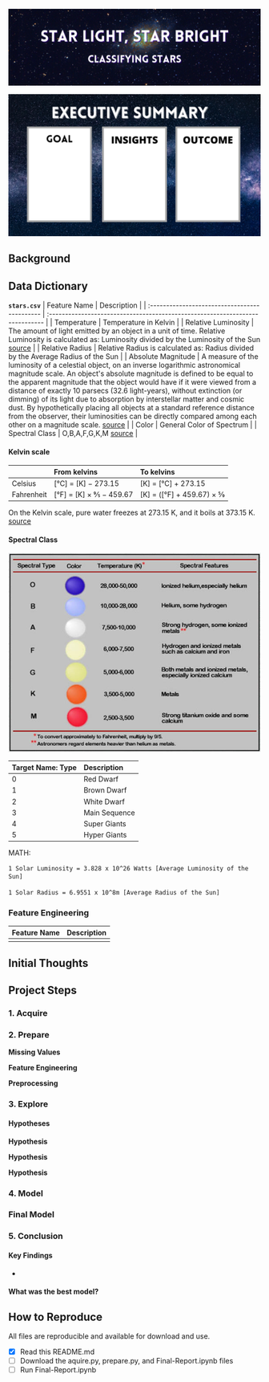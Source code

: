 ![star-header](./visuals/stars_header.png)

![executive-summary](./visuals/executive_summary.png)


## Background


## Data Dictionary
 
**`stars.csv`**
| Feature Name                                  | Description                                                                   |
| :-------------------------------------------- | :---------------------------------------------------------------------------- |
| Temperature                                   | Temperature in Kelvin                                                         |
| Relative Luminosity                           | The amount of light emitted by an object in a unit of time. Relative Luminosity is calculated as: Luminosity divided by the Luminosity of the Sun [source](https://en.wikipedia.org/wiki/Luminosity)                        |
| Relative Radius                               | Relative Radius is calculated as: Radius divided by the Average Radius of the Sun                                   |
| Absolute Magnitude                            |  A measure of the luminosity of a celestial object, on an inverse logarithmic astronomical magnitude scale. An object's absolute magnitude is defined to be equal to the apparent magnitude that the object would have if it were viewed from a distance of exactly 10 parsecs (32.6 light-years), without extinction (or dimming) of its light due to absorption by interstellar matter and cosmic dust. By hypothetically placing all objects at a standard reference distance from the observer, their luminosities can be directly compared among each other on a magnitude scale. [source](https://en.wikipedia.org/wiki/Absolute_magnitude)                                                            |
| Color                                         | General Color of Spectrum                                                     |
| Spectral Class                                | O,B,A,F,G,K,M [source](https://skyandtelescope.org/observing/stellar-spectral-types-03302016/)  |


#### Kelvin scale 
|                | From kelvins               | To kelvins                  |
| :------------- | :------------------------- | :-------------------------- |
| Celsius        | 	[°C] = [K] − 273.15 	  | [K] = [°C] + 273.15         |
| Fahrenheit     | 	[°F] = [K] × 9⁄5 − 459.67 |	[K] = ([°F] + 459.67) × 5⁄9 |

 On the Kelvin scale, pure water freezes at 273.15 K, and it boils at 373.15 K.
 [source](https://en.wikipedia.org/wiki/Kelvin)


#### Spectral Class

![spectral-visual](./visuals/spectral_classes.jpg)

| Target Name: __Type__ | Description             |
| :-------------------- | :---------------------- |
| 0                     | Red Dwarf               | 
| 1                     | Brown Dwarf             | 
| 2                     | White Dwarf             | 
| 3                     | Main Sequence           | 
| 4                     | Super Giants            | 
| 5                     | Hyper Giants            | 

MATH:

    1 Solar Luminosity = 3.828 x 10^26 Watts [Average Luminosity of the Sun]

    1 Solar Radius = 6.9551 x 10^8m [Average Radius of the Sun]

### Feature Engineering
| Feature Name                | Description                                                                                 |
|-----------------------------|---------------------------------------------------------------------------------------------|
|||


## Initial Thoughts


## Project Steps
### 1. Acquire


### 2. Prepare
**Missing Values**

**Feature Engineering**

**Preprocessing**


### 3. Explore


#### Hypotheses
**Hypothesis**
> 


**Hypothesis**
>

**Hypothesis**
>

### 4. Model


### Final Model


### 5. Conclusion

#### Key Findings
- 

#### What was the best model?


## How to Reproduce
All files are reproducible and available for download and use.
- [x] Read this README.md
- [ ] Download the aquire.py, prepare.py, and Final-Report.ipynb files
- [ ] Run Final-Report.ipynb
